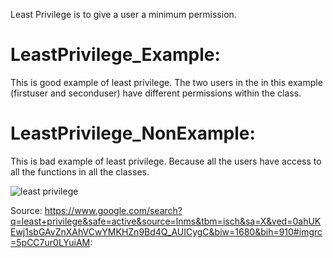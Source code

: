 Least Privilege is to give a user a minimum permission.
# LeastPrivilege_Example: 
This is good example of least privilege. The two users in the in this example (firstuser and seconduser) have different permissions within the class. 
# LeastPrivilege_NonExample: 
This is bad example of least privilege. Because all the users have access to all the functions in all the classes.












![least privilege](https://user-images.githubusercontent.com/31521112/32199588-d2c2a1d0-bd92-11e7-9154-ffda70f8470c.jpg)

Source:
https://www.google.com/search?q=least+privilege&safe=active&source=lnms&tbm=isch&sa=X&ved=0ahUKEwj1sbGAvZnXAhVCwYMKHZn9Bd4Q_AUICygC&biw=1680&bih=910#imgrc=5pCC7ur0LYuiAM:
